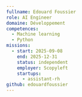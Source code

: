 ```yaml
---
fullname: Edouard Foussier
role: AI Engineer
domaine: Développement
competences:
  - Machine learning
  - Python
missions:
  - start: 2025-09-08
    end: 2025-12-31
    status: independent
    employer: Scopyleft
    startups:
      - assistant-rh
github: edouardfoussier
---
```

